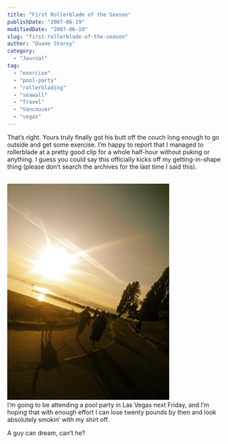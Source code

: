 ```yaml
---
title: "First Rollerblade of the Season"
publishDate: "2007-06-19"
modifiedDate: "2007-06-19"
slug: "first-rollerblade-of-the-season"
author: "Duane Storey"
category:
  - "Journal"
tag:
  - "exercise"
  - "pool-party"
  - "rollerblading"
  - "seawall"
  - "Travel"
  - "Vancouver"
  - "vegas"
---
```


That’s right. Yours truly finally got his butt off the couch long enough to go outside and get some exercise. I’m happy to report that I managed to rollerblade at a pretty good clip for a whole half-hour without puking or anything. I guess you could say this officially kicks off my getting-in-shape thing (please don’t search the archives for the last time I said this).

  
[  
![](_images/first-rollerblade-of-the-season-1.jpg)  ](http://www.flickr.com/photos/duanestorey/567512379/)  
I’m going to be attending a pool party in Las Vegas next Friday, and I’m hoping that with enough effort I can lose twenty pounds by then and look absolutely smokin’ with my shirt off.

A guy can dream, can’t he?